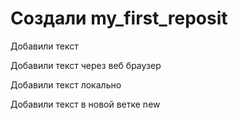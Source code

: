 ﻿# Создали my_first_reposit

Добавили текст


Добавили текст через веб браузер

Добавили текст локально 

Добавили текст в новой ветке new